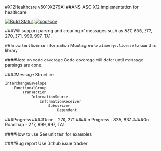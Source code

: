 #X12Healthcare v5010X279A1
##ANSI ASC X12 implementation for healthcare

[![Build Status](https://travis-ci.org/xiaoerge/X12Healthcare.svg?branch=master)](https://travis-ci.org/xiaoerge/X12Healthcare)
[![codecov](https://codecov.io/gh/xiaoerge/x12healthcare/branch/master/graph/badge.svg)](https://codecov.io/gh/xiaoerge/x12healthcare)

###Will support parsing and creating of messages such as 837, 835, 277, 270, 271, 999, 997, TA1.

##Important license information
Must agree to `xiaoerge.license` to use this library

####Note on code coverage
Code coverage will defer until message parsings are done.

####Message Structure
```python
InterchangeEnvelope
    FunctionalGroup
        Transaction
            InformationSource
                InformationReceiver
                    Subscriber
                        Dependent
```

###Progress
####Done - 270, 271
####In Progress - 835, 837
####On Roadmap - 277, 999, 997, TA1

####How to use
See unit test for examples

####Bug report
Use Github issue tracker
